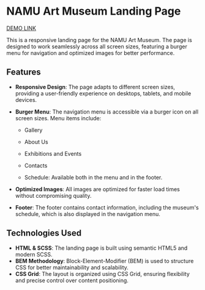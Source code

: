 # NAMU Art Museum Landing Page

[DEMO LINK](https://iyrhorova.github.io/museum-landing/)

This is a responsive landing page for the NAMU Art Museum. The page is designed to work seamlessly across all screen sizes, featuring a burger menu for navigation and optimized images for better performance.

## Features
- **Responsive Design**: The page adapts to different screen sizes, providing a user-friendly experience on desktops, tablets, and mobile devices.
- **Burger Menu**: The navigation menu is accessible via a burger icon on all screen sizes. Menu items include:

    - Gallery
    - About Us
    - Exhibitions and Events
    - Contacts

    - Schedule: Available both in the menu and in the footer.

- **Optimized Images**: All images are optimized for faster load times without compromising quality.
- **Footer**: The footer contains contact information, including the museum's schedule, which is also displayed in the navigation menu.

## Technologies Used
- **HTML & SCSS**: The landing page is built using semantic HTML5 and modern SCSS.
- **BEM Methodology**: Block-Element-Modifier (BEM) is used to structure CSS for better maintainability and scalability.
- **CSS Grid**: The layout is organized using CSS Grid, ensuring flexibility and precise control over content positioning.


